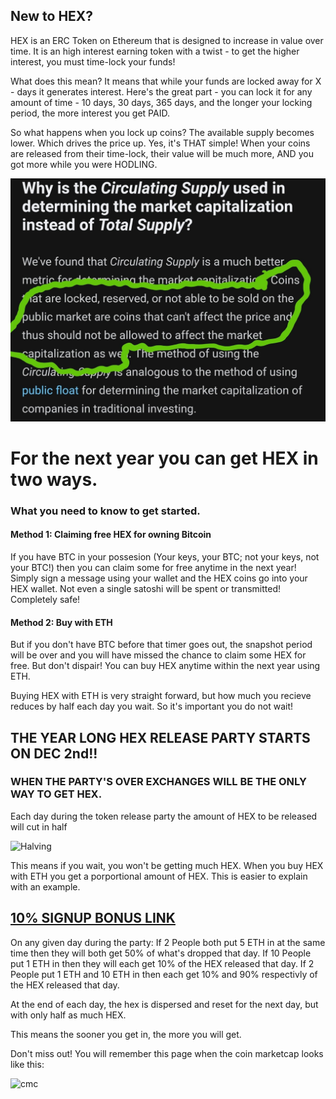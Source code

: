 ## New to HEX?

HEX is an ERC Token on Ethereum that is designed to increase in value over time. 
It is an high interest earning token with a twist - to get the higher interest, you must time-lock your funds!

What does this mean? It means that while your funds are locked away for X - days it generates interest.
Here's the  great part - you can lock it for any amount of time - 10 days, 30 days, 365 days, and the longer your locking period, the more interest you get PAID.

So what happens when you lock up coins? The available supply becomes lower. Which drives the price up. Yes, it's THAT simple!
When your coins are released from their time-lock, their value will be much more, AND you got more while you were HODLING.

![Locked](LockedCoins.jpg)

# For the next year you can get HEX in two ways.

### What you need to know to get started.

#### Method 1: Claiming free HEX for owning Bitcoin
If you have BTC in your possesion (Your keys, your BTC; not your keys, not your BTC!) then you can claim some for free anytime in the next year! Simply sign a message using your wallet and the HEX coins go into your HEX wallet. Not even a single satoshi will be spent or transmitted! Completely safe!

#### Method 2: Buy with ETH
But if you don't have BTC before that timer goes out, the snapshot period will be over and you will have missed the chance to claim some HEX for free. But don't dispair! You can buy HEX anytime within the next year using ETH.

Buying HEX with ETH is very straight forward, but how much you recieve reduces by half each day you wait. So it's important you do not wait!

## THE YEAR LONG HEX RELEASE PARTY STARTS ON DEC 2nd!!
### WHEN THE PARTY'S OVER EXCHANGES WILL BE THE ONLY WAY TO GET HEX.

Each day during the token release party the amount of HEX to be released will cut in half

![Halving](https://hex.works/halving.png)

This means if you wait, you won't be getting much HEX. When you buy HEX with ETH you get a porportional amount of HEX.
This is easier to explain with an example.

## <a href="https://hex.win/?r=0xba48a1f5596d1d9d443f99f7388c9094aaf1d719">10% SIGNUP BONUS LINK</a>
On any given day during the party:
If 2 People both put 5 ETH in at the same time then they will both get 50% of what's dropped that day.
If 10 People put 1 ETH in then they will each get 10% of the HEX released that day.
If 2 People put 1 ETH and 10 ETH in then each get 10% and 90% respectivly of the HEX released that day.

At the end of each day, the hex is dispersed and reset for the next day, but with only half as much HEX.

This means the sooner you get in, the more you will get. 

Don't miss out! You will remember this page when the coin marketcap looks like this:

![cmc](https://hex.works/HEX-WHAT.png)
